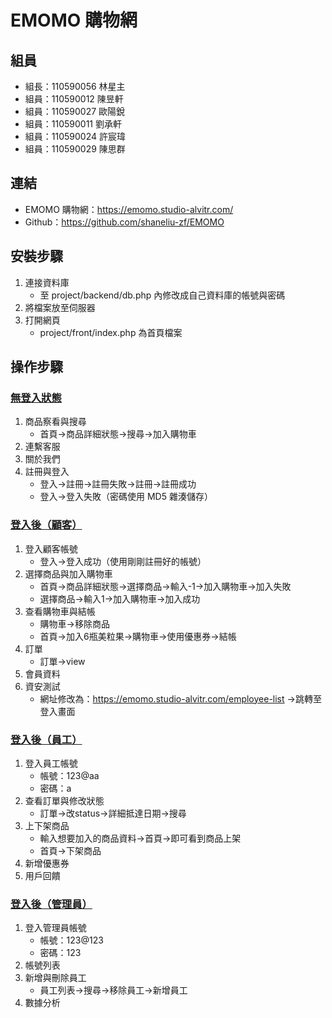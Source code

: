 # EMOMO 購物網
## 組員
- 組長：110590056  林星主
- 組員：110590012  陳昱軒
- 組員：110590027  歐陽銳
- 組員：110590011  劉承軒
- 組員：110590024  許宸瑋
- 組員：110590029  陳思群

## 連結
- EMOMO 購物網：https://emomo.studio-alvitr.com/
- Github：https://github.com/shaneliu-zf/EMOMO

## 安裝步驟
1. 連接資料庫
    - 至 project/backend/db.php 內修改成自己資料庫的帳號與密碼
2. 將檔案放至伺服器
3. 打開網頁
    - project/front/index.php 為首頁檔案

## 操作步驟
### [無登入狀態](https://www.youtube.com/watch?v=qf4lxzhAqKc)
1. 商品察看與搜尋
    - 首頁->商品詳細狀態->搜尋->加入購物車
2. 連繫客服
3. 關於我們
4. 註冊與登入
    - 登入->註冊->註冊失敗->註冊->註冊成功
    - 登入->登入失敗（密碼使用 MD5 雜湊儲存）

### [登入後（顧客）](https://www.youtube.com/watch?v=S_HFVf3-umM)
1. 登入顧客帳號
    - 登入->登入成功（使用剛剛註冊好的帳號）
2. 選擇商品與加入購物車
    - 首頁->商品詳細狀態->選擇商品->輸入-1->加入購物車->加入失敗
    - 選擇商品->輸入1->加入購物車->加入成功
3. 查看購物車與結帳
    - 購物車->移除商品
    - 首頁->加入6瓶美粒果->購物車->使用優惠券->結帳
4. 訂單
    - 訂單->view
5. 會員資料
6. 資安測試
    - 網址修改為：https://emomo.studio-alvitr.com/employee-list ->跳轉至登入畫面

### [登入後（員工）](https://www.youtube.com/watch?v=A0IuwfHUNEU)
1. 登入員工帳號
    - 帳號：123@aa
    - 密碼：a
2. 查看訂單與修改狀態
    - 訂單->改status->詳細抵達日期->搜尋
3. 上下架商品
    - 輸入想要加入的商品資料->首頁->即可看到商品上架
    - 首頁->下架商品
4. 新增優惠券
5. 用戶回饋

### [登入後（管理員）](https://www.youtube.com/watch?v=-htkUf6ZJi8)
1. 登入管理員帳號
    - 帳號：123@123
    - 密碼：123
2. 帳號列表
3. 新增與刪除員工
    - 員工列表->搜尋->移除員工->新增員工
4. 數據分析